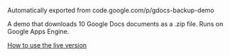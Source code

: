 Automatically exported from code.google.com/p/gdocs-backup-demo

A demo that downloads 10 Google Docs documents as a .zip file. Runs on Google Apps Engine.

<a href="http://arendvr.com/2009/03/21/google-docs-backup-demo/">How to use the live version</a>

